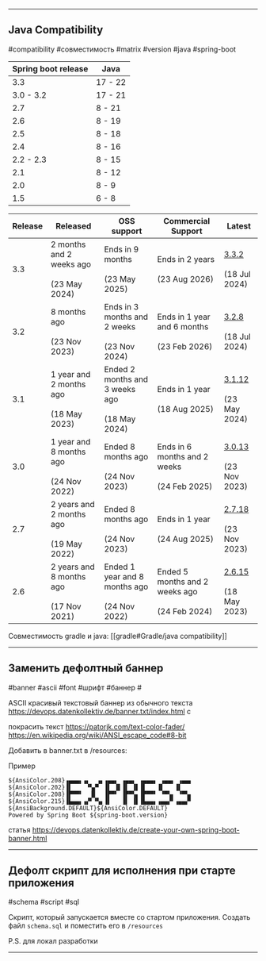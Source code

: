 
---
## Java Compatibility
#compatibility #совместимость #matrix #version #java #spring-boot

| Spring boot release | Java    |
| ------------------- | ------- |
| 3.3                 | 17 - 22 |
| 3.0 - 3.2           | 17 - 21 |
| 2.7                 | 8 - 21  |
| 2.6                 | 8 - 19  |
| 2.5                 | 8 - 18  |
| 2.4                 | 8 - 16  |
| 2.2 - 2.3           | 8 - 15  |
| 2.1                 | 8 - 12  |
| 2.0                 | 8 - 9   |
| 1.5                 | 6 - 8   |

| Release | Released                                      | OSS support                                         | Commercial Support                                  | Latest                                                                                                                         |
| ------- | --------------------------------------------- | --------------------------------------------------- | --------------------------------------------------- | ------------------------------------------------------------------------------------------------------------------------------ |
| 3.3     | 2 months and 2 weeks ago<br><br>(23 May 2024) | Ends in 9 months<br><br>(23 May 2025)               | Ends in 2 years<br><br>(23 Aug 2026)                | [3.3.2](https://github.com/spring-projects/spring-boot/releases/tag/v3.3.2 "Release Notes / Changelog")<br><br>(18 Jul 2024)   |
| 3.2     | 8 months ago<br><br>(23 Nov 2023)             | Ends in 3 months and 2 weeks<br><br>(23 Nov 2024)   | Ends in 1 year and 6 months<br><br>(23 Feb 2026)    | [3.2.8](https://github.com/spring-projects/spring-boot/releases/tag/v3.2.8 "Release Notes / Changelog")<br><br>(18 Jul 2024)   |
| 3.1     | 1 year and 2 months ago<br><br>(18 May 2023)  | Ended 2 months and 3 weeks ago<br><br>(18 May 2024) | Ends in 1 year<br><br>(18 Aug 2025)                 | [3.1.12](https://github.com/spring-projects/spring-boot/releases/tag/v3.1.12 "Release Notes / Changelog")<br><br>(23 May 2024) |
| 3.0     | 1 year and 8 months ago<br><br>(24 Nov 2022)  | Ended 8 months ago<br><br>(24 Nov 2023)             | Ends in 6 months and 2 weeks<br><br>(24 Feb 2025)   | [3.0.13](https://github.com/spring-projects/spring-boot/releases/tag/v3.0.13 "Release Notes / Changelog")<br><br>(23 Nov 2023) |
| 2.7     | 2 years and 2 months ago<br><br>(19 May 2022) | Ended 8 months ago<br><br>(24 Nov 2023)             | Ends in 1 year<br><br>(24 Aug 2025)                 | [2.7.18](https://github.com/spring-projects/spring-boot/releases/tag/v2.7.18 "Release Notes / Changelog")<br><br>(23 Nov 2023) |
| 2.6     | 2 years and 8 months ago<br><br>(17 Nov 2021) | Ended 1 year and 8 months ago<br><br>(24 Nov 2022)  | Ended 5 months and 2 weeks ago<br><br>(24 Feb 2024) | [2.6.15](https://github.com/spring-projects/spring-boot/releases/tag/v2.6.15 "Release Notes / Changelog")<br><br>(18 May 2023) |
Совместимость gradle и java: [[gradle#Gradle/java compatibility]]

---

## Заменить дефолтный баннер
#banner #ascii #font #шрифт #баннер #

ASCII красивый текстовый баннер из обычного текста
https://devops.datenkollektiv.de/banner.txt/index.html
c

покрасить текст
https://patorjk.com/text-color-fader/
https://en.wikipedia.org/wiki/ANSI_escape_code#8-bit

Добавить в banner.txt в /resources:

Пример
```
${AnsiColor.208}▗▄▄▄▖▗▖  ▗▖▗▄▄▖ ▗▄▄▖ ▗▄▄▄▖ ▗▄▄▖ ▗▄▄▖  
${AnsiColor.202}▐▌    ▝▚▞▘ ▐▌ ▐▌▐▌ ▐▌▐▌   ▐▌   ▐▌     
${AnsiColor.208}▐▛▀▀▘  ▐▌  ▐▛▀▘ ▐▛▀▚▖▐▛▀▀▘ ▝▀▚▖ ▝▀▚▖  
${AnsiColor.215}▐▙▄▄▖▗▞▘▝▚▖▐▌   ▐▌ ▐▌▐▙▄▄▖▗▄▄▞▘▗▄▄▞▘  
${AnsiBackground.DEFAULT}${AnsiColor.DEFAULT}  
Powered by Spring Boot ${spring-boot.version}
```

статья
https://devops.datenkollektiv.de/create-your-own-spring-boot-banner.html

----

## Дефолт скрипт для исполнения при старте приложения
#schema #script #sql

Скрипт, который запускается вместе со стартом приложения.
Создать файл `schema.sql` и поместить его в `/resources`

P.S. для локал разработки

----

